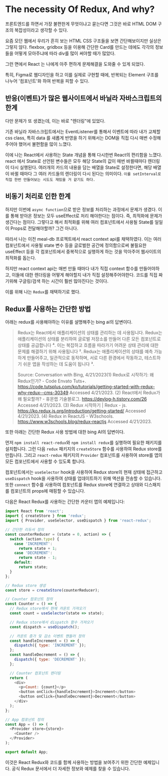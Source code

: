 # The necessity Of Redux, And why?

프론트엔드를 하면서 가장 불편한게 무엇이냐고 묻는다면 그것은 바로 HTML DOM 구조의 복잡성이라고 생각할 수 있다.

요즘 모던 웹에서 우리가 흔히 보는 HTML CSS 구조들을 보면 간단해보이지만 실상은 그렇지 않다. flexbox,  gridbox 등을 이용해 간단한 Card를 만드는 데에도 각각의 정보들을 어떻게 모아주냐에 따라 div를 많이 써야할 때가 많았다.

그런 면에서 React 는 나에게 아주 편하게 문제해결을 도와줄 수 있게 되었다.

특히, Figma로 웹디자인을 하고 이를 실제로 구현할 때에, 반복되는 Element 구조를 나누어 '컴포넌트'화 하여 반복을 피할 수 있다.

## 반응(이벤트)가 많은 웹사이트에서 바닐라 자바스크립트의 한계

다만 문제가 또 생겼는데, 이는 바로 "렌더링"에 있었다.

기존 바닐라 자바스크립트에서는 EventListener를 통해서 이벤트에 따라 내가 교체할 css class, 특히 data 를 새롭게 반영을 하기 위해서는 DOM을 직접 다시 매번 수정해주어야 했어서 불편함을 많이 느꼈다.

이에 나는 React에서 사용하는 State 개념을 통해 다시한번 React의 편리함을 느꼈다. react 에서 State로 선언된 변수들은 모두 해당 State의 값이 매번 바뀔때마다 렌더링이 다시 실행된다. 여러개의 카드의 내용을 담는 배열을 State로 설정한다면, 해당 배열이 바뀔 때마다 그 여러 카드들의 렌더링이 다시 된다는 의미이다. `이를 setInterval로 직접 한번 만들어보는 시도도 재밌을 거 같기도 하다.`

## 비동기 처리로 인한 한계

하지만 이번에 `async function`으로 받은 정보를 처리하는 과정에서 문제가 생겼다. 이를 통해 받아온 정보는 모두 useEffect로 처리 해야한다는 점이다. 즉, 최적화에 문제가 생긴다는 점이다. 그렇다고 해서 최적화를 위해 여러 컴포넌트에서 사용될 State를 일일이 Props로 전달해야할까? 그건 아니다.

따라서 나는 이전 meal-db 프로젝트에서 react context api를 채택하였다. 이는 여러 컴포넌트에서 사용될 state 변수 등을 글로벌한 공간에 정의함으로써 불필요한 useEffect 등을 각 컴포넌트에서 중복적으로 실행하게 하는 것을 막아주어 웹사이트의 최적화를 돕는다.

하지만 react context api는 매번 만들 때마다 내가 직접 context 함수를 만들어야하고, 이들에 대한 렌더링을 어떻게 해야할지 내가 직접 설정해주어야한다. 코드를 직접 짜기위해 구글링/검색 하는 시간이 훨씬 많아진다는 것이다.

이를 위해 나는 `Redux`를 채택하기로 했다.

## Redux를 사용하는 간단한 방법

아래는 redux를 사용해야하는 이유를 설명해주는 bing ai의 답변이다.

> Redux는 React에서 애플리케이션의 상태를 관리하는 데 사용됩니다. Redux는 애플리케이션의 상태를 분리하여 글로벌 저장소를 만들어 다른 모든 컴포넌트로 상태를 공급합니다 ⁴. 이는 복잡하고 흐름을 따라가기 어려운 상태 관리에 대한 문제를 해결하기 위해 사용됩니다 ². Redux는 애플리케이션의 상태를 예측 가능하게 만들어주고, 일관적으로 동작하며, 서로 다른 환경에서 작동하고, 테스트하기 쉬운 앱을 작성하는 데 도움이 됩니다 ³.
> 
> Source: Conversation with Bing, 4/21/2023(1) Redux로 시작하기: 왜 Redux인가? - Code Envato Tuts+. https://code.tutsplus.com/ko/tutorials/getting-started-with-redux-why-redux--cms-30349 Accessed 4/21/2023.
> (2) React에서 Redux가 왜 필요할까? - 휴몬랩 기술블로그. https://devlog-h.tistory.com/26 Accessed 4/21/2023.
> (3) Redux 시작하기 | Redux - js. https://ko.redux.js.org/introduction/getting-started/ Accessed 4/21/2023.
> (4) Redux in ReactJS - W3schools. https://www.w3schools.blog/redux-reactjs Accessed 4/21/2023.

또한 아래는 간단한 Redux 사용 방법에 대한 bing AI의 답변이다.

먼저 `npm install react-redux`와 `npm install redux`를 실행하여 필요한 패키지를 설치합니다. 그런 다음 `redux` 패키지의 `createStore` 함수를 사용하여 Redux store를 만듭니다. 그리고 `react-redux` 패키지의 `Provider` 컴포넌트를 사용하여 store를 앱의 모든 컴포넌트에서 사용할 수 있도록 합니다.

컴포넌트에서는 `useSelector` hook을 사용하여 Redux store의 현재 상태에 접근하고 `useDispatch` hook을 사용하여 상태를 업데이트하기 위해 액션을 전송할 수 있습니다. 또한 `connect` 함수를 사용하여 컴포넌트를 Redux store에 연결하고 상태와 디스패치를 컴포넌트의 props에 매핑할 수 있습니다.

다음은 React Redux를 사용하는 간단한 카운터 앱의 예제입니다:

```javascript
import React from 'react';
import { createStore } from 'redux';
import { Provider, useSelector, useDispatch } from 'react-redux';

// 간단한 리듀서 정의
const counterReducer = (state = 0, action) => {
  switch (action.type) {
    case 'INCREMENT':
      return state + 1;
    case 'DECREMENT':
      return state - 1;
    default:
      return state;
  }
};

// Redux store 생성
const store = createStore(counterReducer);

// Counter 컴포넌트 정의
const Counter = () => {
  // Redux store에서 현재 카운트 가져오기
  const count = useSelector(state => state);

  // Redux store에서 dispatch 함수 가져오기
  const dispatch = useDispatch();

  // 카운트 증가 및 감소 이벤트 핸들러 정의
  const handleIncrement = () => {
    dispatch({ type: 'INCREMENT' });
  };
  const handleDecrement = () => {
    dispatch({ type: 'DECREMENT' });
  };

  // Counter 컴포넌트 렌더링
  return (
    <div>
      <p>Count: {count}</p>
      <button onClick={handleIncrement}>Increment</button>
      <button onClick={handleDecrement}>Decrement</button>
    </div>
  );
};

// App 컴포넌트 정의
const App = () => (
  <Provider store={store}>
    <Counter />
  </Provider>
);

export default App;
```

이것은 React Redux와 코드를 함께 사용하는 방법을 보여주기 위한 간단한 예제입니다. 공식 Redux 문서에서 더 자세한 정보와 예제를 찾을 수 있습니다.